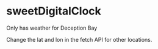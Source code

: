 # sweetDigitalClock

Only has weather for Deception Bay

Change the lat and lon in the fetch API for other locations.

